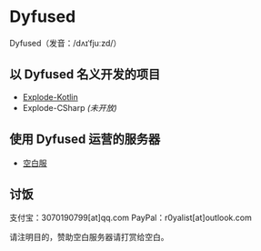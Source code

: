 # Dyfused

Dyfused（发音：/dʌɪˈfjuːzd/）

## 以 Dyfused 名义开发的项目

- [Explode-Kotlin](https://github.com/Dyfused/Explode-Kotlin)
- Explode-CSharp *(未开放)*

## 使用 Dyfused 运营的服务器

- [空白服](/servers/kongbai.md)

## 讨饭

支付宝：3070190799[at]qq.com
PayPal：r0yalist[at]outlook.com

请注明目的，赞助空白服务器请打赏给空白。